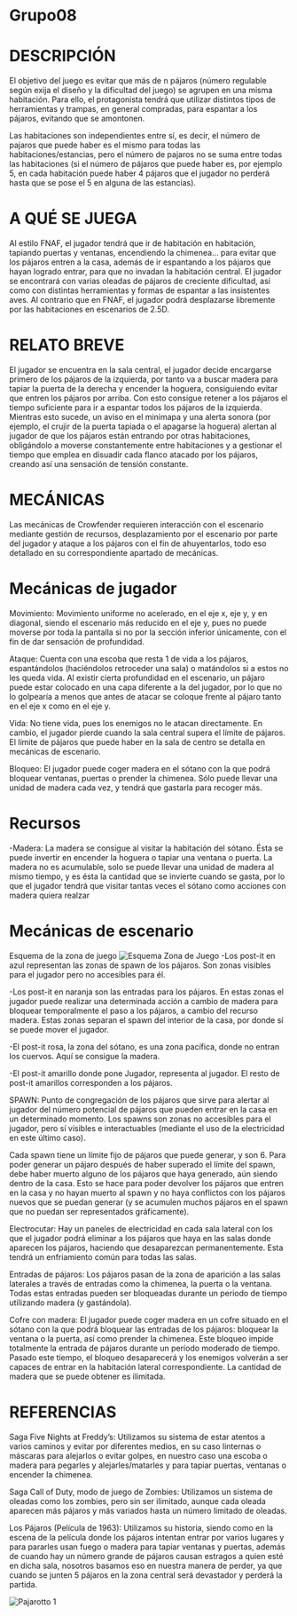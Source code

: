 # Grupo08
# DESCRIPCIÓN
El objetivo del juego es evitar que más de n pájaros (número regulable según exija el diseño y la dificultad del juego) se agrupen en una misma habitación. Para ello, el protagonista
tendrá que utilizar distintos tipos de herramientas y trampas, en general compradas, para espantar a los pájaros, evitando que se amontonen. 

Las habitaciones son independientes entre sí, es decir, el número de pajaros que puede haber es el mismo para todas las habitaciones/estancias, pero el número de pajaros no se suma entre todas las habitaciones (si el número de pájaros que puede haber es, por ejemplo 5, en cada habitación puede haber 4 pájaros que el jugador no perderá hasta que se pose el 5 en alguna de las estancias). 

# A QUÉ SE JUEGA
Al estilo FNAF, el jugador tendrá que ir de habitación en habitación, tapiando puertas y ventanas, encendiendo la chimenea... para evitar que los pájaros entren a la casa, además de ir espantando a los pájaros que hayan logrado entrar, para que no invadan la habitación central. El jugador se encontrará con varias oleadas de pájaros de creciente dificultad, así como con distintas herramientas y formas de espantar a las insistentes aves. Al contrario que en FNAF, el jugador podrá desplazarse libremente por las habitaciones en escenarios de 2.5D.

# RELATO BREVE
El jugador se encuentra en la sala central, el jugador decide encargarse primero de los pájaros de la izquierda, por tanto va a buscar madera para tapiar la puerta de la derecha y encender la hoguera, consiguiendo evitar que entren los pájaros por arriba. Con esto consigue retener a los pájaros el tiempo suficiente para ir a espantar todos los pájaros de la izquierda. Mientras esto sucede, un aviso en el minimapa y una alerta sonora (por ejemplo, el crujir de la puerta tapiada o el apagarse la hoguera) alertan al jugador de que los pájaros están entrando por otras habitaciones, obligándolo a moverse constantemente entre habitaciones y a gestionar el tiempo que emplea en disuadir cada flanco atacado por los pájaros, creando así una sensación de tensión constante.

# MECÁNICAS
Las mecánicas de Crowfender requieren interacción con el escenario mediante gestión de recursos, desplazamiento por el escenario por parte del jugador y ataque a los pájaros con el fin de ahuyentarlos, todo eso detallado en su correspondiente apartado de mecánicas.

# Mecánicas de jugador
Movimiento: Movimiento uniforme no acelerado, en el eje x, eje y, y en diagonal, siendo el escenario más reducido en el eje y, pues no puede moverse por toda la pantalla si no por la sección inferior únicamente, con el fin de dar sensación de profundidad. 

Ataque: Cuenta con una escoba que resta 1 de vida a los pájaros, espantándolos (haciéndolos retroceder una sala) o matándolos si a estos no les queda vida. Al existir cierta profundidad en el escenario, un pájaro puede estar colocado en una capa diferente a la del jugador, por lo que no lo golpearía a menos que antes de atacar se coloque frente al pájaro tanto en el eje x como en el eje y. 
  
Vida: No tiene vida, pues los enemigos no le atacan directamente. En cambio, el jugador pierde cuando la sala central supera el límite de pájaros. El límite de pájaros que puede haber en la sala de centro se detalla en mecánicas de escenario. 

Bloqueo: El jugador puede coger madera en el sótano con la que podrá bloquear ventanas, puertas o prender la chimenea. Sólo puede llevar una unidad de madera cada vez, y tendrá que gastarla para recoger más. 

# Recursos
-Madera: La madera se consigue al visitar la habitación del sótano. Ésta se puede invertir en encender la hoguera o tapiar una ventana o puerta. La madera no es acumulable, solo se puede llevar una unidad de madera al mismo tiempo, y es ésta la cantidad que se invierte cuando se gasta, por lo que el jugador tendrá que visitar tantas veces el sótano como acciones con madera quiera realzar

# Mecánicas de escenario
Esquema de la zona de juego
![Esquema Zona de Juego](https://user-images.githubusercontent.com/82326243/134644498-b26d2520-5295-4dc0-b4a1-fd46a808252d.png)
-Los post-it en azul representan las zonas de spawn de los pájaros. Son zonas visibles para el jugador pero no accesibles para él.

-Los post-it en naranja son las entradas para los pájaros. En estas zonas el jugador puede realizar una determinada acción a cambio de madera para bloquear temporalmente el paso a los pájaros, a cambio del recurso madera. Estas zonas separan el spawn del interior de la casa, por donde sí se puede mover el jugador. 

-El post-it rosa, la zona del sótano, es una zona pacífica, donde no entran los cuervos. Aquí se consigue la madera.

-El post-it amarillo donde pone Jugador, representa al jugador. El resto de post-it amarillos corresponden a los pájaros.

SPAWN: Punto de congregación de los pájaros que sirve para alertar al jugador del número potencial de pájaros que pueden entrar en la casa en un determinado momento. Los spawns son zonas no accesibles para el jugador, pero sí visibles e interactuables (mediante el uso de la electricidad en este último caso). 

Cada spawn tiene un límite fijo de pájaros que puede generar, y son 6. Para poder generar un pájaro después de haber superado el límite del spawn, debe haber muerto alguno de los pájaros que haya generado, aún siendo dentro de la casa. Esto se hace para poder devolver los pájaros que entren en la casa y no hayan muerto al spawn y no haya conflictos con los pájaros nuevos que se puedan generar (y se acumulen muchos pájaros en el spawn que no puedan ser representados gráficamente).

Electrocutar: Hay un paneles de electricidad en cada sala lateral con los que el jugador podrá eliminar a los pájaros que haya en las salas donde aparecen los pájaros, haciendo que desaparezcan permanentemente. Esta tendrá un enfriamiento común para todas las salas.

Entradas de pájaros: Los pájaros pasan de la zona de aparición a las salas laterales a través de entradas como la chimenea, la puerta o la ventana. Todas estas entradas pueden ser bloqueadas durante un periodo de tiempo utilizando madera (y gastándola).

Cofre con madera: El jugador puede coger madera en un cofre situado en el sótano con la que podrá bloquear las entradas de los pájaros: bloquear la ventana o la puerta, así como prender la chimenea. Este bloqueo impide totalmente la entrada de pájaros durante un período moderado de tiempo. Pasado este tiempo, el bloqueo desaparecerá y los enemigos volverán a ser capaces de entrar en la habitación lateral correspondiente. La cantidad de madera que se puede obtener es ilimitada. 

# REFERENCIAS
Saga Five Nights at Freddy’s: Utilizamos su sistema de estar atentos a varios caminos y evitar por diferentes medios, en su caso linternas o máscaras para alejarlos o evitar golpes, en nuestro caso una escoba o madera para pegarles y alejarles/matarles y para tapiar puertas, ventanas o encender la chimenea.

Saga Call of Duty, modo de juego de Zombies: Utilizamos un sistema de oleadas como los zombies, pero sin ser ilimitado, aunque cada oleada aparecen más pájaros y más variados hasta un número limitado de oleadas.

Los Pájaros (Película de 1963): Utilizamos su historia, siendo como en la escena de la película donde los pájaros intentan entrar por varios lugares y para pararles usan fuego o madera para tapiar ventanas y puertas, además de cuando hay un número grande de pájaros causan estragos a quien esté en dicha sala, nosotros basamos eso en nuestra manera de perder, ya que cuando se junten 5 pájaros en la zona central será devastador y perderá la partida.

![Pajarotto 1](https://user-images.githubusercontent.com/82326243/133884687-167a3170-8f85-46ae-924e-9b43d3867d3b.png)
